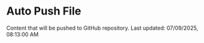 # Auto Push File

Content that will be pushed to GitHub repository.
Last updated: 07/09/2025, 08:13:00 AM